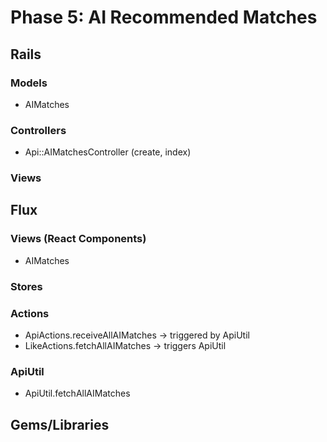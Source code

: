 # Phase 5: AI Recommended Matches

## Rails
### Models
* AIMatches

### Controllers
* Api::AIMatchesController (create, index)

### Views

## Flux
### Views (React Components)
* AIMatches

### Stores

### Actions
* ApiActions.receiveAllAIMatches -> triggered by ApiUtil
* LikeActions.fetchAllAIMatches -> triggers ApiUtil

### ApiUtil
* ApiUtil.fetchAllAIMatches

## Gems/Libraries
